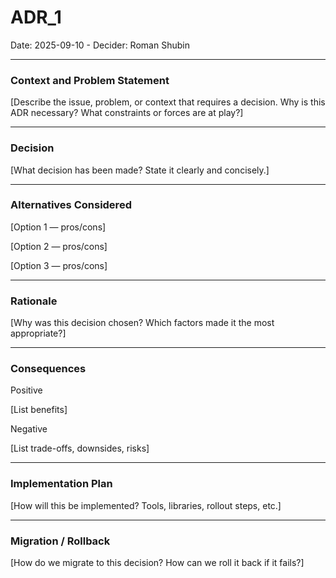 # ADR_1 
Date: 2025-09-10 - Decider: Roman Shubin

---

### Context and Problem Statement

[Describe the issue, problem, or context that requires a decision. Why is this ADR necessary? What constraints or forces are at play?]

---

### Decision

[What decision has been made? State it clearly and concisely.]

---

### Alternatives Considered

[Option 1 — pros/cons]

[Option 2 — pros/cons]

[Option 3 — pros/cons]

---

### Rationale

[Why was this decision chosen? Which factors made it the most appropriate?]

--- 

### Consequences
Positive

[List benefits]

Negative

[List trade-offs, downsides, risks]

---

### Implementation Plan

[How will this be implemented? Tools, libraries, rollout steps, etc.]

---

### Migration / Rollback

[How do we migrate to this decision? How can we roll it back if it fails?]